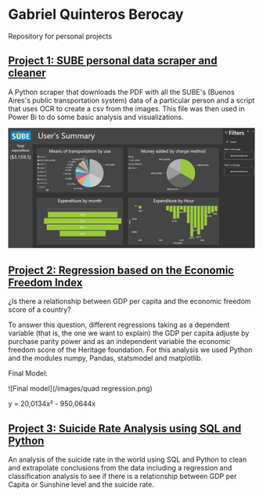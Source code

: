 # Gabriel Quinteros Berocay
Repository for personal projects

## [Project 1: SUBE personal data scraper and cleaner](https://github.com/Gabeeh94/SUBE-Project)

A Python scraper that downloads the PDF with all the SUBE's (Buenos Aires's public transportation system) data of a particular person and a script that uses OCR to create a csv from the images. This file was then used in Power Bi to do some basic analysis and visualizations.


![Power Bi Example](/images/SUBE-Power-Bi.jpg)


## [Project 2: Regression based on the Economic Freedom Index](https://github.com/Gabeeh94/Economic-Freedom-Regression)

¿Is there a relationship between GDP per capita and the economic freedom score of a country?

To answer this question, different regressions taking as a dependent variable (that is, the one we want to explain) the GDP per capita adjuste by purchase parity power and as an independent variable the economic freedom score of the Heritage foundation. For this analysis we used Python and the modules numpy, Pandas, statsmodel and matplotlib.

Final Model:

![Final model](/images/quad regression.png)

y = 20,0134x² - 950,0644x

## [Project 3: Suicide Rate Analysis using SQL and Python](https://github.com/Gabeeh94/Suicide-Rate)

An analysis of the suicide rate in the world using SQL and Python to clean and extrapolate conclusions from the data including a regression and classification analysis to see if there is a relationship between GDP per Capita or Sunshine level and the suicide rate.
